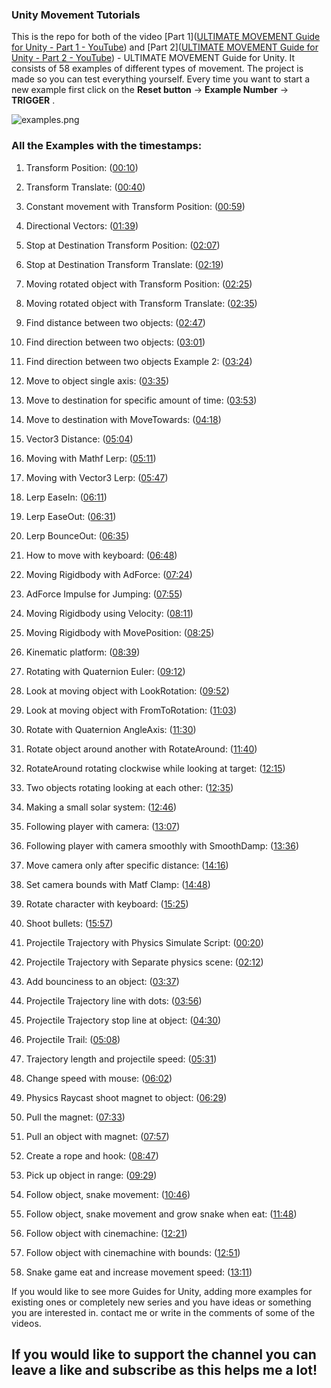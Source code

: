### Unity Movement Tutorials

This is the repo for both of the video [Part 1]([ULTIMATE MOVEMENT Guide for Unity - Part 1 - YouTube](https://www.youtube.com/watch?v=OHJS44fIDCU)) and [Part 2]([ULTIMATE MOVEMENT Guide for Unity - Part 2 - YouTube](https://www.youtube.com/watch?v=pMa7D6uGTcE)) - ULTIMATE MOVEMENT Guide for Unity.  It consists of 58 examples of different types of movement. The project is made so you can test everything yourself. Every time you want to start a new example first click on the **Reset button** -> **Example Number** -> **TRIGGER** .

![examples.png](https://github.com/MemoryLeakHub/MovementUnity/blob/main/screenshots/examples.png)



### All the Examples with the timestamps:

1. Transform Position: ([00:10](https://www.youtube.com/watch?v=OHJS44fIDCU&t=10s))

2. Transform Translate: ([00:40](https://www.youtube.com/watch?v=OHJS44fIDCU&t=40s))

3. Constant movement with Transform Position: ([00:59](https://www.youtube.com/watch?v=OHJS44fIDCU&t=59s))

4. Directional Vectors: ([01:39](https://www.youtube.com/watch?v=OHJS44fIDCU&t=99s))

5. Stop at Destination Transform Position: ([02:07](https://www.youtube.com/watch?v=OHJS44fIDCU&t=127s))

6. Stop at Destination Transform Translate: ([02:19](https://www.youtube.com/watch?v=OHJS44fIDCU&t=139s))

7. Moving rotated object with Transform Position: ([02:25](https://www.youtube.com/watch?v=OHJS44fIDCU&t=145s))

8. Moving rotated object with Transform Translate: ([02:35](https://www.youtube.com/watch?v=OHJS44fIDCU&t=155s))

9. Find distance between two objects: ([02:47](https://www.youtube.com/watch?v=OHJS44fIDCU&t=167s))

10. Find direction between two objects: ([03:01](https://www.youtube.com/watch?v=OHJS44fIDCU&t=181s))

11. Find direction between two objects Example 2: ([03:24](https://www.youtube.com/watch?v=OHJS44fIDCU&t=204s))

12. Move to object single axis: ([03:35](https://www.youtube.com/watch?v=OHJS44fIDCU&t=215s))

13. Move to destination for specific amount of time: ([03:53](https://www.youtube.com/watch?v=OHJS44fIDCU&t=233s))

14. Move to destination with MoveTowards: ([04:18](https://www.youtube.com/watch?v=OHJS44fIDCU&t=258s))

15. Vector3 Distance: ([05:04](https://www.youtube.com/watch?v=OHJS44fIDCU&t=304s))

16. Moving with Mathf Lerp: ([05:11](https://www.youtube.com/watch?v=OHJS44fIDCU&t=311s))

17. Moving with Vector3 Lerp: ([05:47](https://www.youtube.com/watch?v=OHJS44fIDCU&t=347s))

18. Lerp EaseIn: ([06:11](https://www.youtube.com/watch?v=OHJS44fIDCU&t=371s))

19. Lerp EaseOut: ([06:31](https://www.youtube.com/watch?v=OHJS44fIDCU&t=391s))

20. Lerp BounceOut: ([06:35](https://www.youtube.com/watch?v=OHJS44fIDCU&t=395s))

21. How to move with keyboard: ([06:48](https://www.youtube.com/watch?v=OHJS44fIDCU&t=408s))

22. Moving Rigidbody with AdForce: ([07:24](https://www.youtube.com/watch?v=OHJS44fIDCU&t=444s))

23. AdForce Impulse for Jumping: ([07:55](https://www.youtube.com/watch?v=OHJS44fIDCU&t=475s))

24. Moving Rigidbody using Velocity: ([08:11](https://www.youtube.com/watch?v=OHJS44fIDCU&t=491s))

25. Moving Rigidbody with MovePosition: ([08:25](https://www.youtube.com/watch?v=OHJS44fIDCU&t=505s))

26. Kinematic platform: ([08:39](https://www.youtube.com/watch?v=OHJS44fIDCU&t=519s))

27. Rotating with Quaternion Euler: ([09:12](https://www.youtube.com/watch?v=OHJS44fIDCU&t=552s))

28. Look at moving object with LookRotation: ([09:52](https://www.youtube.com/watch?v=OHJS44fIDCU&t=592s))

29. Look at moving object with FromToRotation: ([11:03](https://www.youtube.com/watch?v=OHJS44fIDCU&t=663s))

30. Rotate with Quaternion AngleAxis: ([11:30](https://www.youtube.com/watch?v=OHJS44fIDCU&t=690s))

31. Rotate object around another with RotateAround: ([11:40](https://www.youtube.com/watch?v=OHJS44fIDCU&t=700s))

32. RotateAround rotating clockwise while looking at target: ([12:15](https://www.youtube.com/watch?v=OHJS44fIDCU&t=735s))

33. Two objects rotating looking at each other: ([12:35](https://www.youtube.com/watch?v=OHJS44fIDCU&t=755s))

34. Making a small solar system: ([12:46](https://www.youtube.com/watch?v=OHJS44fIDCU&t=766s))

35. Following player with camera: ([13:07](https://www.youtube.com/watch?v=OHJS44fIDCU&t=787s))

36. Following player with camera smoothly with SmoothDamp: ([13:36](https://www.youtube.com/watch?v=OHJS44fIDCU&t=816s))

37. Move camera only after specific distance: ([14:16](https://www.youtube.com/watch?v=OHJS44fIDCU&t=856s))

38. Set camera bounds with Matf Clamp: ([14:48](https://www.youtube.com/watch?v=OHJS44fIDCU&t=888s))

39. Rotate character with keyboard: ([15:25](https://www.youtube.com/watch?v=OHJS44fIDCU&t=925s))

40. Shoot bullets: ([15:57](https://www.youtube.com/watch?v=OHJS44fIDCU&t=957s))

41. Projectile Trajectory with Physics Simulate Script: ([00:20](https://www.youtube.com/watch?v=pMa7D6uGTcE&t=20s))

42. Projectile Trajectory with Separate physics scene: ([02:12](https://www.youtube.com/watch?v=pMa7D6uGTcE&t=132s))

43. Add bounciness to an object: ([03:37](https://www.youtube.com/watch?v=pMa7D6uGTcE&t=217s))

44. Projectile Trajectory line with dots: ([03:56](https://www.youtube.com/watch?v=pMa7D6uGTcE&t=236s))

45. Projectile Trajectory stop line at object: ([04:30](https://www.youtube.com/watch?v=pMa7D6uGTcE&t=270s))

46. Projectile Trail: ([05:08](https://www.youtube.com/watch?v=pMa7D6uGTcE&t=308s))

47. Trajectory length and projectile speed: ([05:31](https://www.youtube.com/watch?v=pMa7D6uGTcE&t=331s))

48. Change speed with mouse: ([06:02](https://www.youtube.com/watch?v=pMa7D6uGTcE&t=362s))

49. Physics Raycast shoot magnet to object: ([06:29](https://www.youtube.com/watch?v=pMa7D6uGTcE&t=389s))

50. Pull the magnet: ([07:33](https://www.youtube.com/watch?v=pMa7D6uGTcE&t=453s))

51. Pull an object with magnet: ([07:57](https://www.youtube.com/watch?v=pMa7D6uGTcE&t=477s))

52. Create a rope and hook: ([08:47](https://www.youtube.com/watch?v=pMa7D6uGTcE&t=527s))

53. Pick up object in range: ([09:29](https://www.youtube.com/watch?v=pMa7D6uGTcE&t=569s))

54. Follow object, snake movement: ([10:46](https://www.youtube.com/watch?v=pMa7D6uGTcE&t=646s))

55. Follow object, snake movement and grow snake when eat: ([11:48](https://www.youtube.com/watch?v=pMa7D6uGTcE&t=708s))

56. Follow object with cinemachine: ([12:21](https://www.youtube.com/watch?v=pMa7D6uGTcE&t=741s))

57. Follow object with cinemachine with bounds: ([12:51](https://www.youtube.com/watch?v=pMa7D6uGTcE&t=771s))

58. Snake game eat and increase movement speed: ([13:11](https://www.youtube.com/watch?v=pMa7D6uGTcE&t=791s))



If you would like to see more Guides for Unity, adding more examples for existing ones or completely new series and you have ideas or something you are interested in. contact me or write in the comments of some of the videos.  



## If you would like to support the channel you can leave a like and subscribe as this helps me a lot!
